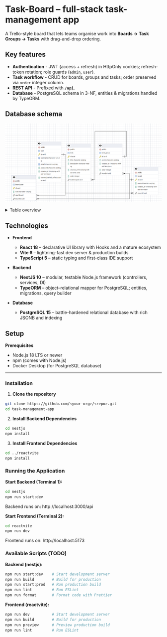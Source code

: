# Task-Board – full-stack task-management app

A Trello-style board that lets teams organise work into **Boards → Task Groups → Tasks** with drag-and-drop ordering.


## Key features

- **Authentication** - JWT (access + refresh) in HttpOnly cookies; refresh-token rotation; role guards (`admin`, `user`).
- **Task workflow** - CRUD for boards, groups and tasks; order preserved via `order` integer column.
- **REST API** - Prefixed with **`/api`**.
- **Database** - PostgreSQL schema in 3-NF, entities & migrations handled by TypeORM.

## Database schema

![ER diagram](docs/erd.png)

<details>
<summary>Table overview</summary>

| Table | Description |
|-------|-------------|
| **user** | Account and profile (stores hashed refresh token). |
| **board** | Top-level container; owned by a user, shareable. |
| **task_group** | Column with tasks on a board. |
| **task** | Individual card task. |
| **board_user** | *M-N* join to share boards with teammates (role per board). |
</details>

## Technologies

- **Frontend**
  - **React 18** – declarative UI library with Hooks and a mature ecosystem
  - **Vite 6** – lightning-fast dev server & production builds
  - **TypeScript 5** – static typing and first-class IDE support

- **Backend**
  - **NestJS 10** – modular, testable Node.js framework (controllers, services, DI)
  - **TypeORM** – object–relational mapper for PostgreSQL; entities, migrations, query builder

- **Database**
  - **PostgreSQL 15** – battle-hardened relational database with rich JSONB and indexing


## Setup

**Prerequisites**
* Node.js 18 LTS or newer
* npm (comes with Node.js)
* Docker Desktop (for PostgreSQL database)

---

### Installation

1. **Clone the repository**
```bash
git clone https://github.com/<your-org>/<repo>.git
cd task-management-app
```

2. **Install Backend Dependencies**
```bash
cd nestjs
npm install
```

3. **Install Frontend Dependencies**
```bash
cd ../reactvite
npm install
```

### Running the Application

**Start Backend (Terminal 1):**
```bash
cd nestjs
npm run start:dev
```
Backend runs on: http://localhost:3000/api

**Start Frontend (Terminal 2):**
```bash
cd reactvite
npm run dev
```
Frontend runs on: http://localhost:5173

### Available Scripts (TODO)

**Backend (nestjs):**
```bash
npm run start:dev    # Start development server
npm run build        # Build for production
npm run start:prod   # Run production build
npm run lint         # Run ESLint
npm run format       # Format code with Prettier
```

**Frontend (reactvite):**
```bash
npm run dev          # Start development server
npm run build        # Build for production
npm run preview      # Preview production build
npm run lint         # Run ESLint
```

